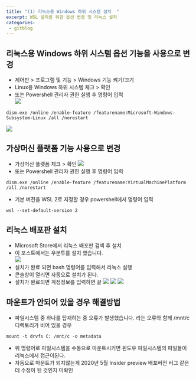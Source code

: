 ```yaml
---
title: "(1) 리눅스용 Windows 하위 시스템 설치  "
excerpt: WSL 설치를 위한 옵션 변경 및 리눅스 설치
categories:
 - gitblog
---
```

  
## 리눅스용 Windows 하위 시스템 옵션 기능을 사용으로 변경  
- 제어판 > 프로그램 및 기능 > Windows 기능 켜기/끄기  
- Linux용 Windows 하위 시스템 체크 > 확인  
- 또는 Powershell 관리자 권한 실행 후 명령어 입력  
![]({{site.url}}/assets/images/gitblog/1_win10function.PNG)  
```
dism.exe /online /enable-feature /featurename:Microsoft-Windows-Subsystem-Linux /all /norestart
```  
![]({{site.url}}/assets/images/gitblog/1_win10function2.PNG)
## 가상머신 플랫폼 기능 사용으로 변경
- 가상머신 플랫폼 체크 > 확인
![]({{site.url}}/assets/images/gitblog/1_win10function3.PNG)  
- 또는 Powershell 관리자 권한 실행 후 명령어 입력
~~~
dism.exe /online /enable-feature /featurename:VirtualMachinePlatform /all /norestart
~~~
- 기본 버전을 WSL 2로 지정할 경우 powershell에서 명령어 입력
```
wsl --set-default-version 2  
```  
## 리눅스 배포판 설치  
- Microsoft Store에서 리눅스 배포판 검색 후 설치  
- 이 포스트에서는 우분투를 설치 했습니다.  
![]({{site.url}}/assets/images/gitblog/2_win10ubuntu_1.PNG)      
- 설치가 완료 되면 bash 명령어를 입력해서 리눅스 실행  
- 콘솔창이 열리면 자동으로 설치가 된다.
- 설치가 완료되면 계정정보를 입력하면 끝
![]({{site.url}}/assets/images/gitblog/3_win10bash_shell.PNG) 
![]({{site.url}}/assets/images/gitblog/2_win10ubuntu2.PNG) 
![]({{site.url}}/assets/images/gitblog/3_win10bash_shell_1.PNG)  

## 마운트가 안되어 있을 경우 해결방법  
- 파일시스템 중 하나를 탑재하는 중 오류가 발생했습니다. 라는 오류와 함께 /mnt/c 디렉토리가 비어 있을 경우
```
mount -t drvfs C: /mnt/c -o metadata
```
- 위 명령어로 파일시스템을 수동으로 마운트시키면 윈도우 파일시스템의 파일들이 리눅스에서 접근이된다.
- 자동으로 마운트가 되지않는게 2020년 5월 Insider preview 배포버전 버그 같은데 수정이 된 것인지 미확인